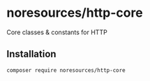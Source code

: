 noresources/http-core
===========
Core classes & constants for HTTP

## Installation

```bash
composer require noresources/http-core
```
